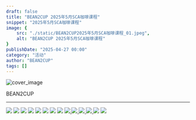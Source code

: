 ```yaml
---
draft: false
title: "BEAN2CUP 2025年5月SCA咖啡课程"
snippet: "2025年5月SCA咖啡课程"
image: {
    src: "./static/BEAN2CUP2025年5月SCA咖啡课程_01.jpeg",
    alt: "BEAN2CUP 2025年5月SCA咖啡课程"
}
publishDate: "2025-04-27 00:00"
category: "活动"
author: "BEAN2CUP"
tags: []
---
```


![cover_image](./static/BEAN2CUP2025年5月SCA咖啡课程_01.jpeg)

<!-- #  BEAN2CUP 2025年5月SCA咖啡课程 -->

BEAN2CUP

__ _ _ _ _

![](./static/BEAN2CUP2025年5月SCA咖啡课程_02.jpeg)
![](./static/BEAN2CUP2025年5月SCA咖啡课程_03.jpeg)
![](./static/BEAN2CUP2025年5月SCA咖啡课程_04.jpeg)
![](./static/BEAN2CUP2025年5月SCA咖啡课程_05.jpeg)
![](./static/BEAN2CUP2025年5月SCA咖啡课程_06.jpeg)
![](./static/BEAN2CUP2025年5月SCA咖啡课程_07.jpeg)
![](./static/BEAN2CUP2025年5月SCA咖啡课程_08.jpeg)
![](./static/BEAN2CUP2025年5月SCA咖啡课程_09.jpeg)
[
![](./static/BEAN2CUP2025年5月SCA咖啡课程_10.jpeg)
](https://mp.weixin.qq.com/s?__biz=MzAwNTYzODcxMg==&mid=2651361216&idx=2&sn=eb11e236097c59a875aa82a156a02797&scene=21#wechat_redirect)
[
![](./static/BEAN2CUP2025年5月SCA咖啡课程_11.jpeg)
](https://mp.weixin.qq.com/s?__biz=MzAwNTYzODcxMg==&mid=2651361216&idx=1&sn=9f46a6ce9e64b59967e771609384d2bb&scene=21#wechat_redirect)
[
![](./static/BEAN2CUP2025年5月SCA咖啡课程_12.jpeg)
](https://mp.weixin.qq.com/s?__biz=MzAwNTYzODcxMg==&mid=2651361216&idx=3&sn=90f3b379960dc3064bec4d38f60ff141&scene=21#wechat_redirect)
[
![](./static/BEAN2CUP2025年5月SCA咖啡课程_13.jpeg)
](https://mp.weixin.qq.com/s?__biz=MzAwNTYzODcxMg==&mid=2651361216&idx=4&sn=75359121b91e797293cfb44bb2695fdb&scene=21#wechat_redirect)
![](./static/BEAN2CUP2025年5月SCA咖啡课程_14.jpeg)
![](./static/BEAN2CUP2025年5月SCA咖啡课程_15.jpeg)

